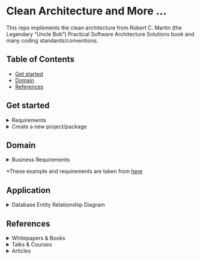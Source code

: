 # Clean Architecture and More ...

This repo implements the clean architecture from Robert C. Martin (the Legendary “Uncle Bob”) Practical Software Architecture Solutions book and many coding standards/conventions.

## Table of Contents
- [Get started](#get-started)
- [Domain](#domain)
- [References](#references)

## Get started

<details>
<summary>Requirements</summary>

- Install nvm
- Install node:
    - Run `nvm install <major.minor.patch>` E.g.: `nvm install 16.14.0`
    - Run `nvm use <major.minor.patch>` E.g.: `nvm use 16.14.01`
- For more details:
    - [Releases](https://nodejs.org/en/about/releases/)

</details>

<details>
<summary>Create a new project/package</summary>

- Create a source folder for your package:
    - all the characters in the package name must be lowercase
    - hyphens are allowed
    - package name length cannot exceed 214
    - See package naming rules [here](https://github.com/npm/validate-npm-package-name/#naming-rules)
- Run `npm init` in your project root folder (see package naming rules below)    
    ```
        package name: (clean-architecture-node) 
        version: (1.0.0)
        description: < your package description >
        entry point: (index.js) app.ts
        test command: test:unit
        git repository: (https://github.com/hamidgasmi/clean-architecture-node.git)
        keywords: nodejs clean-architecture conventions
        author: < your name >
        license: (ISC) MIT
    ```
    - or just: `npm init -y`
- Install dependencies:
    - Projet dependencies: `npm i <package-name> -s` or `npm i <package-name> --save-prod`
    - Dev dependencies: `npm i <package name> --save-dev`
    - Peer dependencies: manual
- More details:
    - [Package naming rules](https://github.com/npm/validate-npm-package-name/#naming-rules)
    - [Incrementing semantic versions in published packages](https://docs.npmjs.com/about-semantic-versioning#incrementing-semantic-versions-in-published-packages)
    - [Using semantic versioning to specify update types your package can accept](https://docs.npmjs.com/about-semantic-versioning#using-semantic-versioning-to-specify-update-types-your-package-can-accept)
    - [Difference between dependencies, devDependencies and peerDependencies](https://www.geeksforgeeks.org/difference-between-dependencies-devdependencies-and-peerdependencies)
    - [More about difference between dependencies, devDependencies and peerDependencies](https://stackoverflow.com/questions/18875674/whats-the-difference-between-dependencies-devdependencies-and-peerdependencies?answertab=scoredesc#tab-top)

</details>

## Domain

<details>
<summary>Business Requirements</summary>

- 2 main entities: 
    - Student and Course
    - They can exist on their own and have their own life cycle
- Student entity:
    - It can enroll in one or several courses
    - It keeps track of the courses it's enrolled in
- Course entity:
    - It keeps track of the number of students enrolled in it
- Application:
    - It allows the creation and editing of a new `Course` or a new `Student` independently of each other
    - It allows a `Student` to enroll in a `Course` if and only if the student has successfully registered their enrollment in the course
    - It updates its entities accordingly when a `Student` successfully enroll to a `Course`

</details>

*These example and requirements are taken from [here](https://medium.com/@gushakov/clean-domain-driven-design-2236f5430a05)

## Application

<details>
<summary>Database Entity Relationship Diagram</summary>

![database entity relationship diagram](./docs/bdd.drawio)

</details>



## References

<details>
<summary>Whitepapers & Books</summary>

- [Clean Architecture: A Craftsman's Guide to Software Structure and Design](https://www.goodreads.com/book/show/18043011-clean-architecture)

</details>

<details>
<summary>Talks & Courses</summary>

- The Clean Architecture:
    - [Robert C Martin - Clean Architecture](https://youtu.be/Nltqi7ODZTM)

</details>

<details>
<summary>Articles</summary>

- The Clean Architecture:
    - [The Clean Architecture](https://blog.cleancoder.com/uncle-bob/2012/08/13/the-clean-architecture.html) by Robert C. Martin (2012)
    - [OOP Business Applications: Entity, Boundary, Interactor](https://beberlei.de/2012/08/13/oop_business_applications_entity_boundary_interactor.html) by Benjamin Eberlei (2012)
    - [A couple of thoughts on Clean Architecture](https://blog.sourced-bvba.be/article/2017/02/14/thoughts-on-clean-architecture/) by Lieven Doclo (2017)
    - [Clean Architecture Is Screaming](https://dzone.com/articles/clean-architecture-is-screaming) by Java Zone (2017)
    - [Clean Architecture: Standing on the shoulders of giants](https://herbertograca.com/2017/09/28/clean-architecture-standing-on-the-shoulders-of-giants/) by Herberto Graça (2017)
- Domain-Driven Design:
    - [The Clean Domain-Driven Design](https://medium.com/@gushakov/clean-domain-driven-design-2236f5430a05)

</details>
